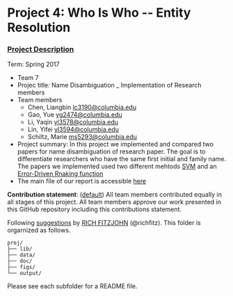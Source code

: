 # Project 4: Who Is Who -- Entity Resolution

### [Project Description](doc/project4_desc.md)

Term: Spring 2017

+ Team 7
+ Projec title: Name Disambiguation _ Implementation of Research members
+ Team members
	+ Chen, Liangbin lc3190@columbia.edu
	+ Gao, Yue yg2474@columbia.edu
	+ Li, Yaqin yl3578@columbia.edu
	+ Lin, Yifei yl3594@columbia.edu
	+ Schiltz, Marie ms5293@columbia.edu
+ Project summary: In this project we implemented and compared two papers for name disambiguation of research paper. The goal is to differentiate researchers who have the same first initial and family name. The papers we implemented used two different mehtods [SVM](doc/papers/Han(2004).pdf) and an [Error-Driven Rnaking function](doc/papers/(Culotta).pdf)
+ The main file of our report is accessible [here](doc/main.pdf) 
	
**Contribution statement**: ([default](doc/a_note_on_contributions.md)) All team members contributed equally in all stages of this project. All team members approve our work presented in this GitHub repository including this contributions statement. 

Following [suggestions](http://nicercode.github.io/blog/2013-04-05-projects/) by [RICH FITZJOHN](http://nicercode.github.io/about/#Team) (@richfitz). This folder is orgarnized as follows.

```
proj/
├── lib/
├── data/
├── doc/
├── figs/
└── output/
```

Please see each subfolder for a README file.
